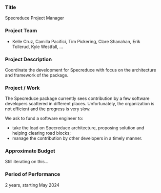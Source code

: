 ### Title

Specreduce Project Manager

### Project Team

- Kelle Cruz, Camilla Pacifici, Tim Pickering, Clare Shanahan, Erik Tollerud, Kyle Westfall, ...

### Project Description

Coordinate the development for Specreduce with focus on the architecture 
and framework of the package. 

### Project / Work

The Specreduce package currently sees contribution by a few software developers 
scattered in different places. 
Unfortunately, the organization is not efficient and the progress is very slow.

We ask to fund a software engineer to:
- take the lead on Specreduce architecture, proposing solution and helping clearing road blocks;
- manage the contribution by other developers in a timely manner.

### Approximate Budget

Still iterating on this...

### Period of Performance

2 years, starting May 2024
